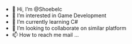 - 👋 Hi, I’m @Shoebelc
- 👀 I’m interested in Game Development
- 🌱 I’m currently learning C#
- 💞️ I’m looking to collaborate on similar platform
- 📫 How to reach me mail ...

<!---
Shoebelc/Shoebelc is a ✨ special ✨ repository because its `README.md` (this file) appears on your GitHub profile.
You can click the Preview link to take a look at your changes.
--->
